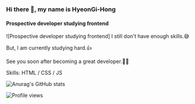 ### Hi there 👋, my name is HyeonGi-Hong
#### Prospective developer studying frontend
![Prospective developer studying frontend]
I still don't have enough skills.😅

But, I am currently studying hard.👍

See you soon after becoming a great developer.👏👏

Skills: HTML / CSS / JS




![Anurag's GitHub stats](https://github-readme-stats.vercel.app/api?username=HyeonGi-Hong&theme=dapprentice_icons=true)

![Profile views](https://gpvc.arturio.dev/HyeonGi-Hong)  
